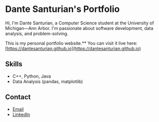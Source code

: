 # Dante Santurian's Portfolio

Hi, I'm Dante Santurian, a Computer Science student at the University of Michigan—Ann Arbor. I'm passionate about software development, data analysis, and problem-solving.

This is my personal portfolio website.** You can visit it live here:
[https://dantesanturian.github.io](https://dantesanturian.github.io)

## Skills
- C++, Python, Java
- Data Analysis (pandas, matplotlib)

## Contact
- [Email](mailto:dantesan@umich.edu)
- [LinkedIn](https://www.linkedin.com/in/dantsan)
